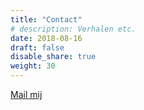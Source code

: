 ```yaml
---
title: "Contact"
# description: Verhalen etc.
date: 2018-08-16
draft: false
disable_share: true
weight: 30
---
```


[Mail mij](mailto:reneetrentelman@gmail.com)